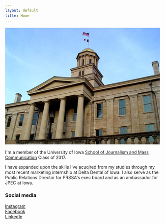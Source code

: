```yaml
---
layout: default
title: Home
---
```


![logo](public/OldcapitolIowaCity.jpg)

I'm a member of the University of Iowa [School of Journalism and Mass Communication](http://clas.uiowa.edu/sjmc/) Class of 2017.

I have expanded upon the skills I've acuqired from my studies through my most recent marketing internship at Delta Dental of Iowa. I also serve as the Public Relations Director for PRSSA's exec board and as an ambassador for JPEC at Iowa. 

### Social media

<!-- go to http://fontawesome.io/icons/ to see more icons -->
<p class="social-icons">
<a href="http://instagram.com/claregoood"><i class="fa fa-instagram-square" aria-hidden="true"></i>Instagram</a>
<br>
<a href="http://facebook.com/clare.goodwin.35"><i class="fa fa-facebook-square" aria-hidden="true"></i>Facebook</a>
<br>
<a href="http://linkedin.com/in/clare-goodwin-05a570b7"><i class="fa fa-linkedin-square" aria-hidden="true"></i>LinkedIn</a>
</p>
